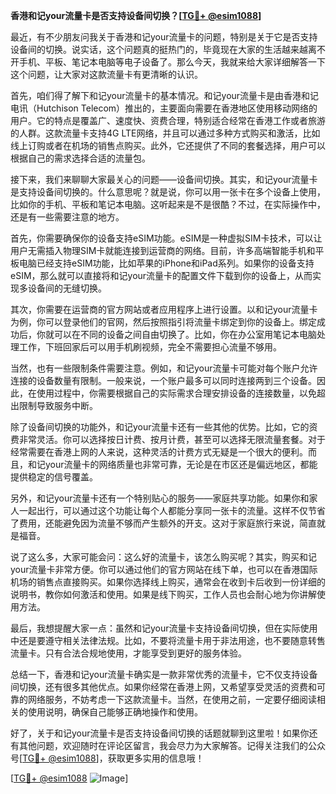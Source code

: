 **香港和记your流量卡是否支持设备间切换？[[TG💪+ @esim1088](https://t.me/s/esim1088)]**

最近，有不少朋友问我关于香港和记your流量卡的问题，特别是关于它是否支持设备间的切换。说实话，这个问题真的挺热门的，毕竟现在大家的生活越来越离不开手机、平板、笔记本电脑等电子设备了。那么今天，我就来给大家详细解答一下这个问题，让大家对这款流量卡有更清晰的认识。

首先，咱们得了解下和记your流量卡的基本情况。和记your流量卡是由香港和记电讯（Hutchison Telecom）推出的，主要面向需要在香港地区使用移动网络的用户。它的特点是覆盖广、速度快、资费合理，特别适合经常在香港工作或者旅游的人群。这款流量卡支持4G LTE网络，并且可以通过多种方式购买和激活，比如线上订购或者在机场的销售点购买。此外，它还提供了不同的套餐选择，用户可以根据自己的需求选择合适的流量包。

接下来，我们来聊聊大家最关心的问题——设备间切换。其实，和记your流量卡是支持设备间切换的。什么意思呢？就是说，你可以用一张卡在多个设备上使用，比如你的手机、平板和笔记本电脑。这听起来是不是很酷？不过，在实际操作中，还是有一些需要注意的地方。

首先，你需要确保你的设备支持eSIM功能。eSIM是一种虚拟SIM卡技术，可以让用户无需插入物理SIM卡就能连接到运营商的网络。目前，许多高端智能手机和平板电脑已经支持eSIM功能，比如苹果的iPhone和iPad系列。如果你的设备支持eSIM，那么就可以直接将和记your流量卡的配置文件下载到你的设备上，从而实现多设备间的无缝切换。

其次，你需要在运营商的官方网站或者应用程序上进行设置。以和记your流量卡为例，你可以登录他们的官网，然后按照指引将流量卡绑定到你的设备上。绑定成功后，你就可以在不同的设备之间自由切换了。比如，你在办公室用笔记本电脑处理工作，下班回家后可以用手机刷视频，完全不需要担心流量不够用。

当然，也有一些限制条件需要注意。例如，和记your流量卡可能对每个账户允许连接的设备数量有限制。一般来说，一个账户最多可以同时连接两到三个设备。因此，在使用过程中，你需要根据自己的实际需求合理安排设备的连接数量，以免超出限制导致服务中断。

除了设备间切换的功能外，和记your流量卡还有一些其他的优势。比如，它的资费非常灵活。你可以选择按日计费、按月计费，甚至可以选择无限流量套餐。对于经常需要在香港上网的人来说，这种灵活的计费方式无疑是一个很大的便利。而且，和记your流量卡的网络质量也非常可靠，无论是在市区还是偏远地区，都能提供稳定的信号覆盖。

另外，和记your流量卡还有一个特别贴心的服务——家庭共享功能。如果你和家人一起出行，可以通过这个功能让每个人都能分享同一张卡的流量。这样不仅节省了费用，还能避免因为流量不够而产生额外的开支。这对于家庭旅行来说，简直就是福音。

说了这么多，大家可能会问：这么好的流量卡，该怎么购买呢？其实，购买和记your流量卡非常方便。你可以通过他们的官方网站在线下单，也可以在香港国际机场的销售点直接购买。如果你选择线上购买，通常会在收到卡后收到一份详细的说明书，教你如何激活和使用。如果是线下购买，工作人员也会耐心地为你讲解使用方法。

最后，我想提醒大家一点：虽然和记your流量卡支持设备间切换，但在实际使用中还是要遵守相关法律法规。比如，不要将流量卡用于非法用途，也不要随意转售流量卡。只有合法合规地使用，才能享受到更好的服务体验。

总结一下，香港和记your流量卡确实是一款非常优秀的流量卡，它不仅支持设备间切换，还有很多其他优点。如果你经常在香港上网，又希望享受灵活的资费和可靠的网络服务，不妨考虑一下这款流量卡。当然，在使用之前，一定要仔细阅读相关的使用说明，确保自己能够正确地操作和使用。

好了，关于和记your流量卡是否支持设备间切换的话题就聊到这里啦！如果你还有其他问题，欢迎随时在评论区留言，我会尽力为大家解答。记得关注我们的公众号[[TG💪+ @esim1088](https://t.me/s/esim1088)]，获取更多实用的信息哦！

[[TG💪+ @esim1088](https://t.me/s/esim1088) ![Image](https://i.postimg.cc/4NQfJmqS/Snipaste-2025-05-13-00-14-12.png)]
